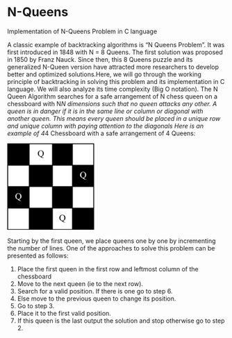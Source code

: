# N-Queens
Implementation of N-Queens Problem in C language

A classic example of backtracking algorithms is “N Queens Problem”. It was first introduced in 1848 with N = 8 Queens. The first solution was proposed in 1850 by Franz Nauck. Since then, this 8 Queens puzzle and its generalized N-Queen version have attracted more researchers to develop better and optimized solutions.Here, we will go through the working principle of backtracking in solving this problem and  its implementation in C language. We will also analyze its time complexity (Big O notation). 
The N Queen Algorithm searches for a safe arrangement of N chess queen on a chessboard with N*N dimensions  such that no queen attacks any other. A queen is in danger if it is in the same line or column or diagonal with another queen. This means every queen should be placed in a unique row and unique column with paying attention to the diagonals
 Here is an example of 4*4 Chessboard with a safe arrangement of 4 Queens: 
 
<img src="4x4.png" width=200 height=200>

Starting by the first queen, we place queens one by one by incrementing the number of lines. One of the approaches to solve this problem can be presented as follows:
1.	Place the first queen in the first row and leftmost column of the chessboard
2.	Move to the next queen (ie to the next row).
3.	Search for a valid position. If there is one go to step 6.
4.	Else move to the previous queen to change its position.
5.	Go to step 3.
6.	Place it to the first valid position.
7.	If this queen is the last output the solution and stop otherwise go to step 2.

